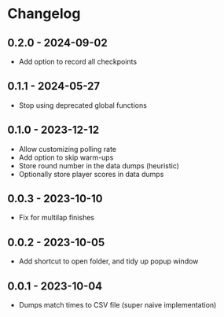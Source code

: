 # Changelog

## 0.2.0 - 2024-09-02

* Add option to record all checkpoints


## 0.1.1 - 2024-05-27

* Stop using deprecated global functions


## 0.1.0 - 2023-12-12

* Allow customizing polling rate
* Add option to skip warm-ups
* Store round number in the data dumps (heuristic)
* Optionally store player scores in data dumps


## 0.0.3 - 2023-10-10

* Fix for multilap finishes


## 0.0.2 - 2023-10-05

* Add shortcut to open folder, and tidy up popup window


## 0.0.1 - 2023-10-04

* Dumps match times to CSV file (super naive implementation)
